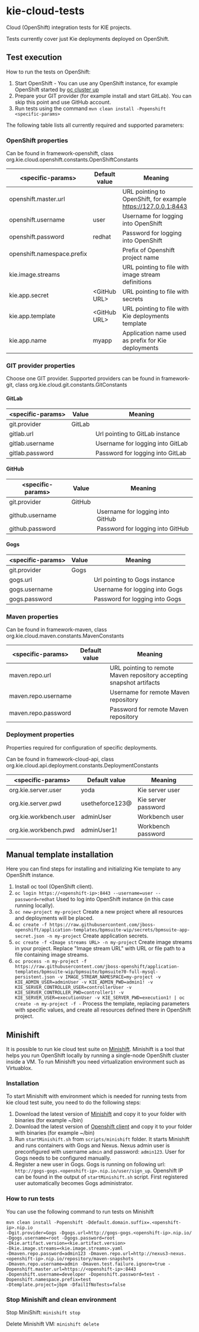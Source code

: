 # kie-cloud-tests
Cloud (OpenShift) integration tests for KIE projects.

Tests currently cover just Kie deployments deployed on OpenShift.

## Test execution

How to run the tests on OpenShift:
1. Start OpenShift - You can use any OpenShift instance, for example OpenShift started by [oc cluster up](https://github.com/openshift/origin/blob/master/docs/cluster_up_down.md)
2. Prepare your GIT provider (for example install and start GitLab). You can skip this point and use GitHub account.
3. Run tests using the command `mvn clean install -Popenshift <specific-params>`

The following table lists all currently required and supported parameters:

### OpenShift properties

Can be found in framework-openshift, class org.kie.cloud.openshift.constants.OpenShiftConstants

| \<specific-params\>        | Default value  |  Meaning                                                      |
| -------------------------- | -------------- | ------------------------------------------------------------- |
| openshift.master.url       |                | URL pointing to OpenShift, for example https://127.0.0.1:8443 |
| openshift.username         | user           | Username for logging into OpenShift                           |
| openshift.password         | redhat         | Password for logging into OpenShift                           |
| openshift.namespace.prefix |                | Prefix of Openshift project name                              |
| kie.image.streams          |                | URL pointing to file with image stream definitions            |
| kie.app.secret             | \<GitHub URL\> | URL pointing to file with secrets                             |
| kie.app.template           | \<GitHub URL\> | URL pointing to file with Kie deployments template            |
| kie.app.name               | myapp          | Application name used as prefix for Kie deployments           |

### GIT provider properties

Choose one GIT provider.
Supported providers can be found in framework-git, class org.kie.cloud.git.constants.GitConstants

#### GitLab

| \<specific-params\> | Value  |  Meaning                              |
| ------------------- | ------ | ------------------------------------- |
| git.provider        | GitLab |                                       |
| gitlab.url          |        | Url pointing to GitLab instance       |
| gitlab.username     |        | Username for logging into GitLab      |
| gitlab.password     |        | Password for logging into GitLab      |

#### GitHub

| \<specific-params\> | Value  |  Meaning                              |
| ------------------- | ------ | ------------------------------------- |
| git.provider        | GitHub |                                       |
| github.username     |        | Username for logging into GitHub      |
| github.password     |        | Password for logging into GitHub      |

#### Gogs

| \<specific-params\> | Value  |  Meaning                              |
| ------------------- | ------ | ------------------------------------- |
| git.provider        | Gogs   |                                       |
| gogs.url            |        | Url pointing to Gogs instance         |
| gogs.username       |        | Username for logging into Gogs        |
| gogs.password       |        | Password for logging into Gogs        |

### Maven properties

Can be found in framework-maven, class org.kie.cloud.maven.constants.MavenConstants

| \<specific-params\>  | Default value  |  Meaning                                                             |
| -------------------- | -------------- | -------------------------------------------------------------------- |
| maven.repo.url       |                | URL pointing to remote Maven repository accepting snapshot artifacts |
| maven.repo.username  |                | Username for remote Maven repository                                 |
| maven.repo.password  |                | Password for remote Maven repository                                 |

### Deployment properties

Properties required for configuration of specific deployments.

Can be found in framework-cloud-api, class org.kie.cloud.api.deployment.constants.DeploymentConstants

| \<specific-params\>    | Default value   |  Meaning             |
| ---------------------- | --------------- | -------------------- |
| org.kie.server.user    | yoda            | Kie server user      |
| org.kie.server.pwd     | usetheforce123@ | Kie server password  |
| org.kie.workbench.user | adminUser       | Workbench user       |
| org.kie.workbench.pwd  | adminUser1!     | Workbench password   |

## Manual template installation

Here you can find steps for installing and initializing Kie template to any OpenShift instance.

1. Install oc tool (OpenShift client).
2. `oc login https://<openshift-ip>:8443 --username=user --password=redhat`
Used to log into OpenShift instance (in this case running locally).
3. `oc new-project my-project`
Create a new project where all resources and deployments will be placed.
4. `oc create -f https://raw.githubusercontent.com/jboss-openshift/application-templates/bpmsuite-wip/secrets/bpmsuite-app-secret.json -n my-project`
Create application secrets.
5. `oc create -f <Image streams URL> -n my-project`
Create image streams in your project. Replace "Image stream URL" with URL or file path to a file containing image streams.
6. `oc process -n my-project -f https://raw.githubusercontent.com/jboss-openshift/application-templates/bpmsuite-wip/bpmsuite/bpmsuite70-full-mysql-persistent.json -v IMAGE_STREAM_NAMESPACE=my-project -v KIE_ADMIN_USER=adminUser -v KIE_ADMIN_PWD=admin1! -v KIE_SERVER_CONTROLLER_USER=controllerUser -v KIE_SERVER_CONTROLLER_PWD=controller1! -v KIE_SERVER_USER=executionUser -v KIE_SERVER_PWD=execution1! | oc create -n my-project -f -`
Process the template, replacing parameters with specific values, and create all resources defined there in OpenShift project.

## Minishift
It is possible to run kie cloud test suite on [Minishift](https://github.com/minishift/minishift).
Minishift is a tool that helps you run OpenShift locally by running a single-node OpenShift cluster inside a VM. To run
Minishift you need virtualization environment such as Virtuablox.

### Installation
To start Minishift with environment which is needed for running tests from kie cloud test suite,
you need to do the following steps:
1. Download the latest version of [Minishift](https://github.com/minishift/minishift/releases) and copy it to your folder
    with binaries (for example ~/bin)
2. Download the latest version of [Openshift client](https://github.com/openshift/origin/releases) and copy it to your
    folder with binaries (for example ~/bin)
3. Run `startMinishift.sh` from `scripts/minishift` folder. It starts Minishift and runs containers with
    Gogs and Nexus. Nexus admin user is preconfigured with username `admin` and
    password: `admin123`. User for Gogs needs to be configured manually.
4. Register a new user in Gogs. Gogs is running on following url:
    `http://gogs-gogs.<openshift-ip>.nip.io/user/sign_up`. Openshift IP can be found in the output of
    `startMinishift.sh` script. First registered user automatically becomes Gogs administrator.


### How to run tests
You can use the following command to run tests on Minishift

```
mvn clean install -Popenshift -Ddefault.domain.suffix=.<openshift-ip>.nip.io
-Dgit.provider=Gogs -Dgogs.url=http://gogs-gogs.<openshift-ip>.nip.io/ -Dgogs.username=root -Dgogs.password=root
-Dkie.artifact.version=<kie.artifact.version>
-Dkie.image.streams=<kie.image.streams>.yaml
-Dmaven.repo.password=admin123 -Dmaven.repo.url=http://nexus3-nexus.<openshift-ip>.nip.io/repository/maven-snapshots
-Dmaven.repo.username=admin -Dmaven.test.failure.ignore=true -Dopenshift.master.url=https://<openshift-ip>:8443
-Dopenshift.username=developer -Dopenshift.password=test -Dopenshift.namespace.prefix=test
-Dtemplate.project=jbpm -DfailIfNoTests=false
```

### Stop Minishift and clean environment
Stop MiniShift: `minishift stop`

Delete Minishift VM: `minishift delete`
